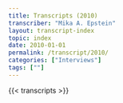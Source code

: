 ```yaml
---
title: Transcripts (2010)
transcriber: "Mika A. Epstein"
layout: transcript-index
topic: index
date: 2010-01-01
permalink: /transcript/2010/
categories: ["Interviews"]
tags: [""]
---
```


{{< transcripts >}}
